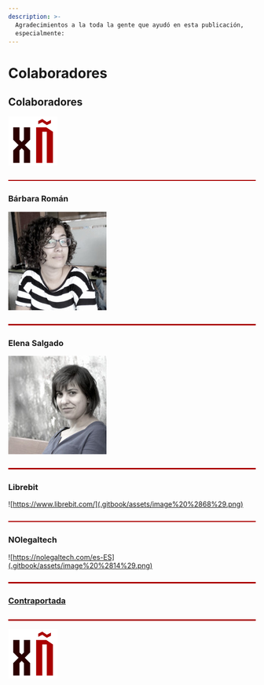 ```yaml
---
description: >-
  Agradecimientos a la toda la gente que ayudó en esta publicación,
  especialmente:
---
```


# Colaboradores

## Colaboradores

![](.gitbook/assets/image%20%2890%29.png)

![](.gitbook/assets/image%20%2823%29.png)

###  Bárbara Román

![B&#xE1;rbara Rom&#xE1;n - Colaboradora y traductora de la publicaci&#xF3;n. Consultora legal para empresas tecnol&#xF3;gicas en NoLegalTech y madre de dragones. Podcastera en NoLegalTech Radio.](.gitbook/assets/image%20%2818%29.png)

![](.gitbook/assets/image%20%2839%29.png)

### Elena Salgado

![Elena Salado - Colaboradora y dise&#xF1;adora de Generaci&#xF3;n &#xD1;u. Delineante, helpdesk, dise&#xF1;adora aficionada y buscando trabajo de desarrolladora de aplicaciones web.](.gitbook/assets/image%20%284%29.png)

![](.gitbook/assets/image%20%286%29.png)

### Librebit

![https://www.librebit.com/](.gitbook/assets/image%20%2868%29.png)

![](.gitbook/assets/image%20%2862%29.png)

### NOlegaltech

![https://nolegaltech.com/es-ES](.gitbook/assets/image%20%2814%29.png)



![](.gitbook/assets/image%20%288%29.png)

### [Contraportada](contraportada.md)

![](.gitbook/assets/image%20%2836%29.png)

![](.gitbook/assets/image%20%2881%29.png)

